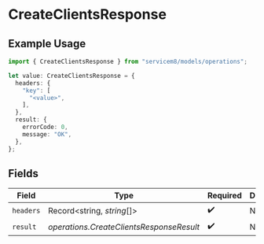 # CreateClientsResponse

## Example Usage

```typescript
import { CreateClientsResponse } from "servicem8/models/operations";

let value: CreateClientsResponse = {
  headers: {
    "key": [
      "<value>",
    ],
  },
  result: {
    errorCode: 0,
    message: "OK",
  },
};
```

## Fields

| Field                                    | Type                                     | Required                                 | Description                              |
| ---------------------------------------- | ---------------------------------------- | ---------------------------------------- | ---------------------------------------- |
| `headers`                                | Record<string, *string*[]>               | :heavy_check_mark:                       | N/A                                      |
| `result`                                 | *operations.CreateClientsResponseResult* | :heavy_check_mark:                       | N/A                                      |